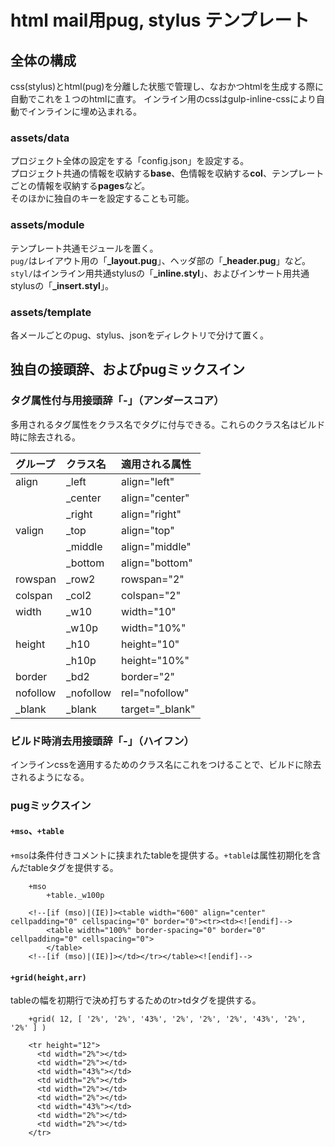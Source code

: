 # html mail用pug, stylus テンプレート

## 全体の構成

css(stylus)とhtml(pug)を分離した状態で管理し、なおかつhtmlを生成する際に自動でこれを１つのhtmlに直す。
インライン用のcssはgulp-inline-cssにより自動でインラインに埋め込まれる。

### assets/data

プロジェクト全体の設定をする「config.json」を設定する。  
プロジェクト共通の情報を収納する**base**、色情報を収納する**col**、テンプレートごとの情報を収納する**pages**など。  
そのほかに独自のキーを設定することも可能。

### assets/module

テンプレート共通モジュールを置く。  
`pug/`はレイアウト用の「**\_layout.pug**」、ヘッダ部の「**\_header.pug**」など。  
`styl/`はインライン用共通stylusの「**\_inline.styl**」、およびインサート用共通stylusの「**\_insert.styl**」。

### assets/template

各メールごとのpug、stylus、jsonをディレクトリで分けて置く。

## 独自の接頭辞、およびpugミックスイン

### タグ属性付与用接頭辞「-」（アンダースコア）

多用されるタグ属性をクラス名でタグに付与できる。これらのクラス名はビルド時に除去される。

| グループ | クラス名 | 適用される属性 |
|:-|:-|:-|
| align | \_left | align="left" |
|| \_center | align="center" |
|| \_right | align="right" |
| valign | \_top | align="top" |
|| \_middle | align="middle" |
|| \_bottom | align="bottom" |
| rowspan | \_row2 | rowspan="2" |
| colspan | \_col2 | colspan="2" |
| width | \_w10 | width="10" |
|| \_w10p | width="10%" |
| height | \_h10 | height="10" |
|| \_h10p | height="10%" |
| border | \_bd2 | border="2" |
| nofollow | \_nofollow | rel="nofollow" |
| \_blank | \_blank | target="\_blank" |

### ビルド時消去用接頭辞「-」（ハイフン）

インラインcssを適用するためのクラス名にこれをつけることで、ビルドに除去されるようになる。

### pugミックスイン

#### `+mso`、`+table`

`+mso`は条件付きコメントに挟まれたtableを提供する。`+table`は属性初期化を含んだtableタグを提供する。

```
	+mso
		+table._w100p
```

```
	<!--[if (mso)|(IE)]><table width="600" align="center" cellpadding="0" cellspacing="0" border="0"><tr><td><![endif]-->
		<table width="100%" border-spacing="0" border="0" cellpadding="0" cellspacing="0">
		</table>
	<!--[if (mso)|(IE)]></td></tr></table><![endif]-->
```

#### `+grid(height,arr)`

tableの幅を初期行で決め打ちするためのtr>tdタグを提供する。

```
	+grid( 12, [ '2%', '2%', '43%', '2%', '2%', '2%', '43%', '2%', '2%' ] )
```

```
    <tr height="12">
      <td width="2%"></td>
      <td width="2%"></td>
      <td width="43%"></td>
      <td width="2%"></td>
      <td width="2%"></td>
      <td width="2%"></td>
      <td width="43%"></td>
      <td width="2%"></td>
      <td width="2%"></td>
    </tr>
```
